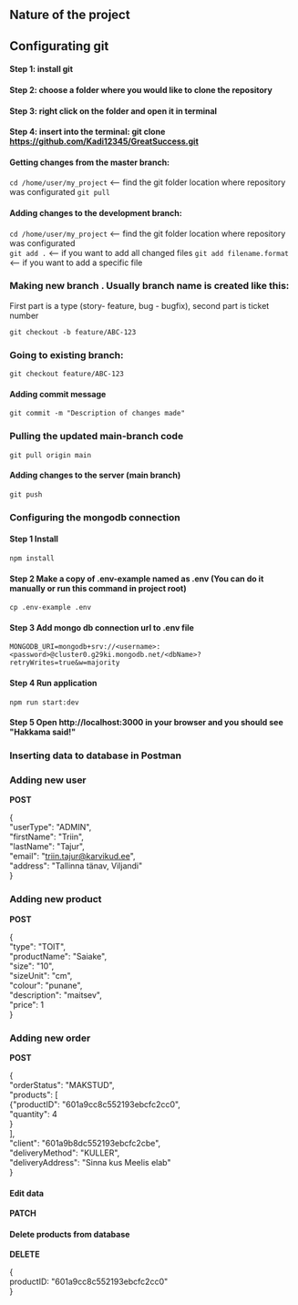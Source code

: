 ## Nature of the project



## Configurating git

#### Step 1: install git

#### Step 2: choose a folder where you would like to clone the repository

#### Step 3: right click on the folder and open it in terminal

#### Step 4: insert into the terminal: git clone https://github.com/Kadi12345/GreatSuccess.git

#### Getting changes from the master branch:

`cd /home/user/my_project` <-- find the git folder location where repository was configurated
`git pull`

#### Adding changes to the development branch:

`cd /home/user/my_project` <-- find the git folder location where repository was configurated<br>
`git add .` <-- if you want to add all changed files
`git add filename.format` <-- if you want to add a specific file

### Making new branch . Usually branch name is created like this:

First part is a type (story- feature, bug - bugfix),
second part is ticket number

`git checkout -b feature/ABC-123`

### Going to existing branch:

`git checkout feature/ABC-123`

#### Adding commit message

`git commit -m "Description of changes made"`

### Pulling the updated main-branch code

`git pull origin main`

#### Adding changes to the server (main branch)

`git push`



### Configuring the mongodb connection

#### Step 1 Install

`npm install`

#### Step 2 Make a copy of .env-example named as .env (You can do it manually or run this command in project root)

`cp .env-example .env`

#### Step 3 Add mongo db connection url to .env file

`MONGODB_URI=mongodb+srv://<username>:<password>@cluster0.g29ki.mongodb.net/<dbName>?retryWrites=true&w=majority`

#### Step 4 Run application

`npm run start:dev`

#### Step 5 Open http://localhost:3000 in your browser and you should see "Hakkama said!"


### Inserting data to database in Postman

### Adding new user
**POST** 

 {<br>
"userType": "ADMIN",<br>
"firstName": "Triin",<br>
"lastName": "Tajur",<br>
"email": "triin.tajur@karvikud.ee",<br>
"address": "Tallinna tänav, Viljandi"<br>
}

### Adding new product
**POST**

{<br>
"type": "TOIT",<br>
"productName": "Saiake",<br>
"size": "10",<br>
"sizeUnit": "cm",<br>
"colour": "punane",<br>
"description": "maitsev",<br>
"price": 1<br>
}

### Adding new order
**POST**

{<br>
"orderStatus": "MAKSTUD",<br>
"products": [<br>
    {"productID": "601a9cc8c552193ebcfc2cc0",<br>
      "quantity": 4<br>
    }<br>
],<br>
"client": "601a9b8dc552193ebcfc2cbe",<br>
 "deliveryMethod": "KULLER",<br>
  "deliveryAddress": "Sinna kus Meelis elab"<br>
}

#### Edit data 
**PATCH**

#### Delete products from database
**DELETE** 

{<br>
  productID: "601a9cc8c552193ebcfc2cc0"<br>
}



